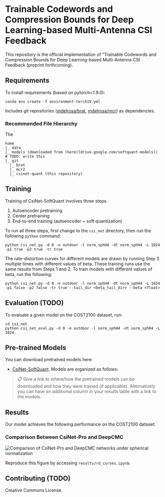 <!-- >📋  A template README.md for code accompanying a Machine Learning paper -->

# Trainable Codewords and Compression Bounds for Deep Learning-based Multi-Antenna CSI Feedback

This repository is the official implementation of "Trainable Codewords and Compression Bounds for Deep Learning-based Multi-Antenna CSI Feedback (preprint forthcoming). 

<!-- >📋  Optional: include a graphic explaining your approach/main result, bibtex entry, link to demos, blog posts and tutorials -->

## Requirements

To install requirements (based on pytorch=1.9.0):

```setup
conda env create -f environment-torch19.yml
```

Includes git repositories ([mdelrosa/brat](https://github.com/mdelrosa/brat), [mdelrosa/mcr](https://github.com/mdelrosa/mcr2)) as dependencies.

### Recommended File Hierarchy

The 

```hierarchy
home
|_ data
|_ models (downloaded from (here)[drive.google.com/softquant-models]) # TODO: write this
|_ git
  |_ brat
  |_ mcr2
  |_ csinet-quant (this repository)
```

<!-- >📋  Describe how to set up the environment, e.g. pip/conda/docker commands, download datasets, etc... -->

## Training

Training of CsiNet-SoftQuant involves three steps.

1. Autoencoder pretraining
2. Center pretraining
3. End-to-end training (autoencoder + soft quantization)

To run all three steps, first change to the `csi_net` directory, then run the following `python` command:

```train
python csi_net.py -d 0 -e outdoor -l norm_sphH4 -dt norm_sphH4 -L 1024 -p1 true -p2 true -tr true 
```

The rate-distortion curves for different models are drawn by running Step 3 multiple times with different values of beta. These training runs use the same results from Steps 1 and 2. To train models with different values of beta, run the following: 

```finetune
python csi_net.py -d 0 -e outdoor -l norm_sphH4 -dt norm_sphH4 -L 1024 -p1 false -p2 false -tr true --tail_dir <beta_tail_dir> --beta <float>
```

<!-- >📋  Describe how to train the models, with example commands on how to train the models in your paper, including the full training procedure and appropriate hyperparameters. -->

## Evaluation (**TODO**)

To evaluate a given model on the COST2100 dataset, run:

```eval
cd csi_net
python csi_net_eval.py -d 0 -e outdoor -l norm_sphH4 -dt norm_sphH4 -L 1024 
```

<!-- >📋  Describe how to evaluate the trained models on benchmarks reported in the paper, give commands that produce the results (section below). -->

## Pre-trained Models

You can download pretrained models here:

- [CsiNet-SoftQuant](https://drive.google.com/mymodel.pth). Models are organized as follows:

>📋  Give a link to where/how the pretrained models can be downloaded and how they were trained (if applicable).  Alternatively you can have an additional column in your results table with a link to the models.

## Results

Our model achieves the following performance on the COST2100 dataset:

### Comparison Between CsiNet-Pro and DeepCMC

![Comparison of CsiNet-Pro and DeepCMC networks under spherical normalization](images/softquant_csinet_vs_cmcnet.jpg "CsiNet Pro vs. DeepCMC")

<!-- <p align="center">
    <img src="images/softquant_csinet_vs_cmcnet.jpg" width="750"\><br>
</p>
<p align="center">
 -->

Reproduce this figure by accessing `results/rd_curves.ipynb`.

<!-- >📋  Include a table of results from your paper, and link back to the leaderboard for clarity and context. If your main result is a figure, include that figure and link to the command or notebook to reproduce it.  -->

## Contributing (**TODO**)

Creative Commons License.

<!-- >📋  Pick a licence and describe how to contribute to your code repository.  -->